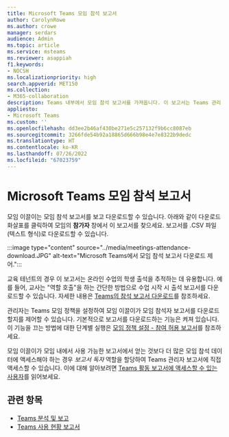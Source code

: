 ```yaml
---
title: Microsoft Teams 모임 참석 보고서
author: CarolynRowe
ms.author: crowe
manager: serdars
audience: Admin
ms.topic: article
ms.service: msteams
ms.reviewer: asappiah
f1.keywords:
- NOCSH
ms.localizationpriority: high
search.appverid: MET150
ms.collection:
- M365-collaboration
description: Teams 내부에서 모임 참석 보고서를 가져옵니다. 이 보고서는 Teams 관리 센터에서 사용할 수 있는 사용 현황 보고서를 보완합니다.
appliesto:
- Microsoft Teams
ms.custom: ''
ms.openlocfilehash: dd3ee2b46af430be271e5c257132f9b6cc8087eb
ms.sourcegitcommit: 3266fde54b92a18865d666b98e4e7e8322b9dedc
ms.translationtype: HT
ms.contentlocale: ko-KR
ms.lasthandoff: 07/26/2022
ms.locfileid: "67023759"
---
```

# <a name="microsoft-teams-meeting-attendance-report"></a>Microsoft Teams 모임 참석 보고서

모임 이끌이는 모임 참석 보고서를 보고 다운로드할 수 있습니다. 아래와 같이 다운로드 화살표를 클릭하여 모임의 **참가자** 창에서 이 보고서를 찾으세요. 보고서를 .CSV 파일(텍스트 형식)로 다운로드할 수 있습니다.

:::image type="content" source="../media/meetings-attendance-download.JPG" alt-text="Microsoft Teams에서 모임 참석 보고서 다운로드 제어.":::

교육 테넌트의 경우 이 보고서는 온라인 수업의 학생 출석을 추적하는 데 유용합니다. 예를 들어, 교사는 "역할 호출"을 하는 간단한 방법으로 수업 시작 시 출석 보고서를 다운로드할 수 있습니다. 자세한 내용은 [Teams의 참석 보고서 다운로드](https://support.office.com/article/download-attendance-reports-in-teams-ae7cf170-530c-47d3-84c1-3aedac74d310)를 참조하세요.

관리자는 Teams 모임 정책을 설정하여 모임 이끌이가 모임 참석자 보고서를 다운로드할지를 제어할 수 있습니다. 기본적으로 보고서를 다운로드하는 기능은 켜져 있습니다. 이 기능을 끄는 방법에 대한 단계별 실행은 [모임 정책 설정 - 참여 허용 보고서](../meeting-policies-in-teams-general.md#engagement-report)를 참조하세요.

모임 이끌이가 모임 내에서 사용 가능한 보고서에서 얻는 것보다 더 많은 모임 참석 데이터에 액세스해야 하는 경우 *보고서 독자* 역할을 할당하여 Teams 관리자 보고서에 직접 액세스할 수 있습니다. 이에 대해 알아보려면 [Teams 활동 보고서에 액세스할 수 있는 사용자](../teams-activity-reports.md#who-can-access-the-teams-activity-reports)를 읽어보세요. 

## <a name="related-topics"></a>관련 항목

- [Teams 분석 및 보고](teams-reporting-reference.md)
- [Teams 사용 현황 보고서](teams-usage-report.md)
